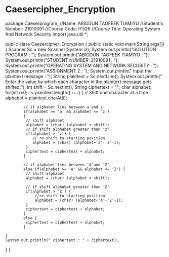 # Caesercipher_Encryption
package Caeserprogram;
//Name:              ABIODUN TAOFEEK TIAMIYU
//Student's Number:         21910091
//Course Code:                IT526
//Course Title:     Operating System And Network Security
	import java.util.*;
	
public class Caesercipher_Encryption {
	public static void main(String args[]) {
        Scanner Sc = new Scanner(System.in);
        System.out.println("SOLUTION PROGRAM : ");
        System.out.println("ABIODUN TAOFEEK TIAMIYU : ");
        System.out.println("STUDENT NUMBER: 21910091 : ");
        System.out.println("OPERATING SYSTEM AND NETWORK SECURITY : ");
        System.out.println("ASSIGNMENT 2 : ");
        System.out.println(" Input the plaintext message : ");
        String plaintext = Sc.nextLine();
        System.out.println(" Enter the value by which each character in the plaintext message gets shifted:");
        int shift = Sc.nextInt();
        String ciphertext = "";
        char alphabet;
        for(int i=0; i < plaintext.length();i++) 
        {
             // Shift one character at a time
            alphabet = plaintext.charAt(i);
            
            // if alphabet lies between a and z 
            if(alphabet >= 'a' && alphabet <= 'z') 
            {
             // shift alphabet
             alphabet = (char) (alphabet + shift);
             // if shift alphabet greater than 'z'
             if(alphabet > 'z') {
                // re-shift to starting position 
                alphabet = (char) (alphabet+'a'-'z'-1);
             }
             ciphertext = ciphertext + alphabet;
            }
            
            // if alphabet lies between 'A'and 'Z'
            else if(alphabet >= 'A' && alphabet <= 'Z') {
             // shift alphabet
             alphabet = (char) (alphabet + shift);    
                
             // if shift alphabet greater than 'Z'
             if(alphabet > 'Z') {
                 //re-shift to starting position 
                 alphabet = (char) (alphabet+'A'-'Z'-1);
             }
             ciphertext = ciphertext + alphabet;
            }
            else {
             ciphertext = ciphertext + alphabet;   
            }
        
    }
    System.out.println(" ciphertext : " + ciphertext);
  }
}
